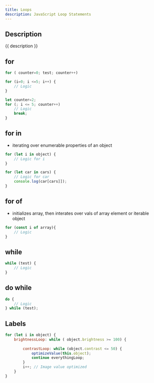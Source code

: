 ```yaml
---
title: Loops
description: JavaScript Loop Statements
---
```


## Description

{{ description }}

## for

```js
for ( counter=0; test; counter++)
```

```js title="Examples"
for (i=0; i <=5; i++) {
    // Logic
}

let counter=2;
for (; i <= 5; counter++)
    // Logic
    break;
}
```

## for in

- iterating over enumerable properties of an object

```js
for (let i in object) {
    // Logic for i
}
```

```js title="Example"
for (let car in cars) {
    // Logic for car
    console.log(car[cars]]);
}
```

## for of

- initializes array, then interates over vals of array element or iterable object

```js
for (const i of array){
    // Logic
}
```

## while

```js
while (test) {
    // Logic
}
```

## do while

```js
do {
    // Logic
} while (test);
```

## Labels

```js title="Example"
for (let i in object) {
    brightnessLoop: while ( object.brightness >= 100) {
    
        contrastLoop: while (object.contrast <= 50) {
            optimizeValue(this.object);
            continue everythingLoop;
        }
        i++; // Image value optimized
    }
}
```
